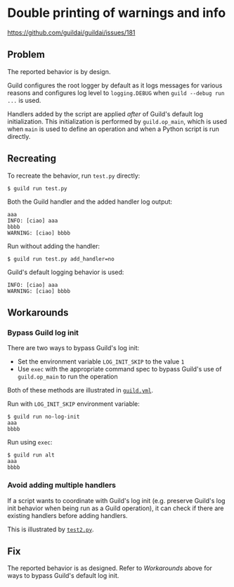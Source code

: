 # Double printing of warnings and info

https://github.com/guildai/guildai/issues/181

## Problem

The reported behavior is by design.

Guild configures the root logger by default as it logs messages for
various reasons and configures log level to `logging.DEBUG` when
`guild --debug run ...` is used.

Handlers added by the script are applied *after* of Guild's default
log initialization. This initialization is performed by
`guild.op_main`, which is used when `main` is used to define an
operation and when a Python script is run directly.

## Recreating

To recreate the behavior, run `test.py` directly:

    $ guild run test.py

Both the Guild handler and the added handler log output:

    aaa
    INFO: [ciao] aaa
    bbbb
    WARNING: [ciao] bbbb

Run without adding the handler:

    $ guild run test.py add_handler=no

Guild's default logging behavior is used:

    INFO: [ciao] aaa
    WARNING: [ciao] bbbb

## Workarounds

### Bypass Guild log init

There are two ways to bypass Guild's log init:

- Set the environment variable `LOG_INIT_SKIP` to the value `1`
- Use `exec` with the appropriate command spec to bypass Guild's use
  of `guild.op_main` to run the operation

Both of these methods are illustrated in [`guild.yml`](guild.yml).

Run with `LOG_INIT_SKIP` environment variable:

    $ guild run no-log-init
    aaa
    bbbb

Run using `exec`:

    $ guild run alt
    aaa
    bbbb

### Avoid adding multiple handlers

If a script wants to coordinate with Guild's log init (e.g. preserve
Guild's log init behavior when being run as a Guild operation), it can
check if there are existing handlers before adding handlers.

This is illustrated by [`test2.py`](test2.py).

## Fix

The reported behavior is as designed. Refer to *Workarounds* above for
ways to bypass Guild's default log init.
